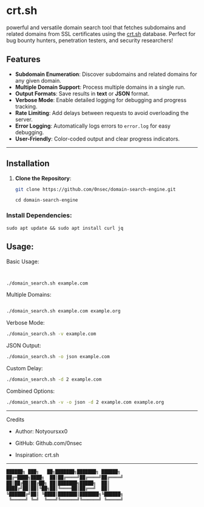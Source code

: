 # crt.sh

 powerful and versatile domain search tool that fetches subdomains and related domains from SSL certificates using the [crt.sh](https://crt.sh/) database. Perfect for bug bounty hunters, penetration testers, and security researchers!


## Features

- **Subdomain Enumeration**: Discover subdomains and related domains for any given domain.
- **Multiple Domain Support**: Process multiple domains in a single run.
- **Output Formats**: Save results in **text** or **JSON** format.
- **Verbose Mode**: Enable detailed logging for debugging and progress tracking.
- **Rate Limiting**: Add delays between requests to avoid overloading the server.
- **Error Logging**: Automatically logs errors to `error.log` for easy debugging.
- **User-Friendly**: Color-coded output and clear progress indicators.


---

## Installation

1. **Clone the Repository**:
   ```bash
   git clone https://github.com/0nsec/domain-search-engine.git
   ```
   ```
   cd domain-search-engine
   ```
### Install Dependencies:
```
sudo apt update && sudo apt install curl jq
```

## **Usage**:

Basic Usage:
```bash


./domain_search.sh example.com
```
Multiple Domains:
```bash

./domain_search.sh example.com example.org
```
Verbose Mode:
```bash
./domain_search.sh -v example.com
```
JSON Output:
```bash
./domain_search.sh -o json example.com
```
Custom Delay:
```bash
./domain_search.sh -d 2 example.com
```
Combined Options:
```bash
./domain_search.sh -v -o json -d 2 example.com example.org
```
---
Credits

  * Author: Notyoursxx0

 * GitHub: Github.com/0nsec

 * Inspiration: crt.sh

---

```sh
██████╗ ███╗   ██╗███████╗███████╗ ██████╗
██╔═████╗████╗  ██║██╔════╝██╔════╝██╔════╝
██║██╔██║██╔██╗ ██║███████╗█████╗  ██║     
████╔╝██║██║╚██╗██║╚════██║██╔══╝  ██║     
╚██████╔╝██║ ╚████║███████║███████╗╚██████╗
 ╚═════╝ ╚═╝  ╚═══╝╚══════╝╚══════╝ ╚═════╝
```

